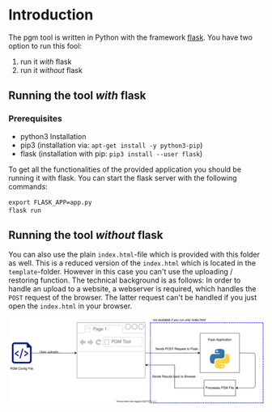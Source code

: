 # Introduction

The pgm tool is written in Python with the framework [flask](https://flask.palletsprojects.com/). You have two option to run this fool:

1. run it *with* flask
2. run it *without* flask

## Running the tool *with* flask

### Prerequisites

- python3 Installation
- pip3 (installation via: `apt-get install -y python3-pip`)
- flask (installation with pip: `pip3 install --user flask`)

To get all the functionalities of the provided application you should be running it with flask. You can start the flask server with the following commands:

```shell
export FLASK_APP=app.py
flask run
```

## Running the tool *without* flask

You can also use the plain `index.html`-file which is provided with this folder as well. This is a reduced version of the `index.html` which is located in the `template`-folder. However in this case you can't use the uploading / restoring function. The technical background is as follows: In order to handle an upload to a website, a webserver is required, which handles the `POST` request of the browser. The latter request can't be handled if you just open the `index.html` in your browser.

![](../../img/Flask_App.svg)